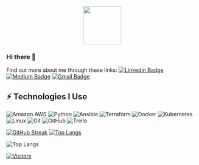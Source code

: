 <div id="header" align="center">
  <img src="https://giphy.com/gifs/dommespace-domme-space-programador-qgQUggAC3Pfv687qPC" width="100"/>
</div>

### Hi there 👋
Find out more about me through these links:
[![Linkedin Badge](https://img.shields.io/badge/-LinkedIn-blue?style=flat-square&logo=Linkedin&logoColor=white&link=https://www.linkedin.com/in/nicholascmiller/)](https://www.linkedin.com/in/nicholascmiller/)
[![Medium Badge](https://img.shields.io/badge/Medium-12100E?style=flat-square&logo=medium&logoColor=white&link=https://medium.com/@the.nick.miller)](https://medium.com/@the.nick.miller)
[![Gmail Badge](https://img.shields.io/badge/-Gmail-c14438?style=flat-square&logo=Gmail&logoColor=white&link=mailto:miller.nick.c@gmail.com)](mailto:miller.nick.c@gmail.com)

## ⚡ Technologies I Use
![Amazon AWS](https://img.shields.io/badge/Amazon%20AWS-232F3E?style=flat-square&logo=amazon-aws)
![Python](https://img.shields.io/badge/-Python-black?style=flat-square&logo=Python)
![Ansible](https://img.shields.io/badge/Ansible-000000?style=flat-square&logo=ansible&logoColor=white)
![Terraform](https://img.shields.io/badge/terraform-%235835CC.svg?style=flat-square&logo=terraform&logoColor=white)
![Docker](https://img.shields.io/badge/docker-%230db7ed.svg?style=flat-square&logo=docker&logoColor=white)
![Kubernetes](https://img.shields.io/badge/kubernetes-326ce5.svg?&style=flat-square&logo=kubernetes&logoColor=white)
![Linux](https://img.shields.io/badge/Linux-FCC624?style=flat-square&logo=linux&logoColor=black)
![Git](https://img.shields.io/badge/-Git-black?style=flat-square&logo=git)
![GitHub](https://img.shields.io/badge/-GitHub-181717?style=flat-square&logo=github)
![Trello](https://img.shields.io/badge/Trello-%23026AA7.svg?style=flat-square&logo=Trello&logoColor=white)

[![GitHub Streak](http://github-readme-streak-stats.herokuapp.com?user=nickcmiller&theme=dark&background=000000)](https://git.io/streak-stats)
[![Top Langs](https://github-readme-stats.vercel.app/api/top-langs/?username=your-github-username&layout=compact&theme=vision-friendly-dark)](https://github.com/anuraghazra/github-readme-stats)

![Top Langs](https://github-readme-stats.vercel.app/api/top-langs/?username=nickcmiller&hide=TeX&layout=compact)


[![Visitors](https://api.visitorbadge.io/api/visitors?path=nickcmiller%2Fnickcmiller&label=VISITORS&countColor=%23263759)](https://visitorbadge.io/status?path=nickcmiller%2Fnickcmiller)
